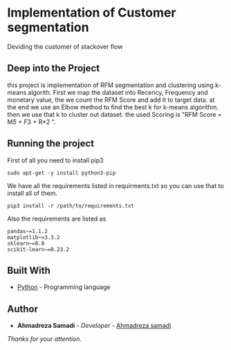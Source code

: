 # Implementation of Customer segmentation
Deviding the customer of stackover flow 
## Deep into the Project
this project is implementation of RFM segmentation and clustering using
k-means algorith.
First we map the dataset into Recency, Frequency and monetary value,
the we count the RFM Score and add it to target data.
at the end we use an Elbow method to find the best k for k-means algorithm. 
then we use that k to cluster out dataset.
the used Scoring is "RFM Score = M*5 + F*3 + R*2 ".
## Running the project

First of all you need to install pip3
```
sudo apt-get -y install python3-pip

```
We have all the requirements listed in requirments.txt so you can use that to install all of them.
```
pip3 install -r /path/to/requirements.txt

```
Also the requirements are listed as
```
pandas~=1.1.2
matplotlib~=3.3.2
sklearn~=0.0
scikit-learn~=0.23.2
```
## Built With

* [Python](https://www.python.org/) - Programming language

## Author

* **Ahmadreza Samadi** - *Developer* - [Ahmadreza samadi](https://github.com/ahmadreza-smdi)

*Thanks for your attention.*
